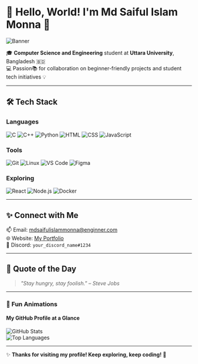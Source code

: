 # 👋 Hello, World! I'm Md Saiful Islam Monna 🚀

![Banner](https://via.placeholder.com/1200x300?text=Welcome+to+My+GitHub)

🎓 **Computer Science and Engineering** student at **Uttara University**, Bangladesh 🇧🇩  
💻 Passion📚 for collaboration on beginner-friendly projects and student tech initiatives 💡  

---

## 🛠️ Tech Stack

### Languages  
![C](https://img.shields.io/badge/-C-00599C?style=flat&logo=c&logoColor=white)
![C++](https://img.shields.io/badge/-C++-00599C?style=flat&logo=cplusplus&logoColor=white)
![Python](https://img.shields.io/badge/-Python-3776AB?style=flat&logo=python&logoColor=white)
![HTML](https://img.shields.io/badge/-HTML-E34F26?style=flat&logo=html5&logoColor=white)
![CSS](https://img.shields.io/badge/-CSS-1572B6?style=flat&logo=css3&logoColor=white)
![JavaScript](https://img.shields.io/badge/-JavaScript-F7DF1E?style=flat&logo=javascript&logoColor=black)

### Tools  
![Git](https://img.shields.io/badge/-Git-F05032?style=flat&logo=git&logoColor=white)
![Linux](https://img.shields.io/badge/-Linux-FCC624?style=flat&logo=linux&logoColor=black)
![VS Code](https://img.shields.io/badge/-VS%20Code-007ACC?style=flat&logo=visual-studio-code&logoColor=white)
![Figma](https://img.shields.io/badge/-Figma-F24E1E?style=flat&logo=figma&logoColor=white)

### Exploring  
![React](https://img.shields.io/badge/-React-61DAFB?style=flat&logo=react&logoColor=black)
![Node.js](https://img.shields.io/badge/-Node.js-339933?style=flat&logo=node.js&logoColor=white)
![Docker](https://img.shields.io/badge/-Docker-2496ED?style=flat&logo=docker&logoColor=white)

---

## ✨ Connect with Me

📫 Email: [mdsaifulislammonna@enginner.com](mailto:mdsaifulislammonna@enginner.com)  
🌐 Website: [My Portfolio](https://via.placeholder.com)  
💬 Discord: `your_discord_name#1234`  

---

## 🌟 Quote of the Day  
> *"Stay hungry, stay foolish." – Steve Jobs*

---

### 🎨 Fun Animations

#### **My GitHub Profile at a Glance**
![GitHub Stats](https://github-readme-stats.vercel.app/api?username=Syadmdsaifulislammonna&show_icons=true&theme=radical)  
![Top Languages](https://github-readme-stats.vercel.app/api/top-langs/?username=Syadmdsaifulislammonna&layout=compact&theme=radical)

---

✨ **Thanks for visiting my profile! Keep exploring, keep coding!** 🚀
